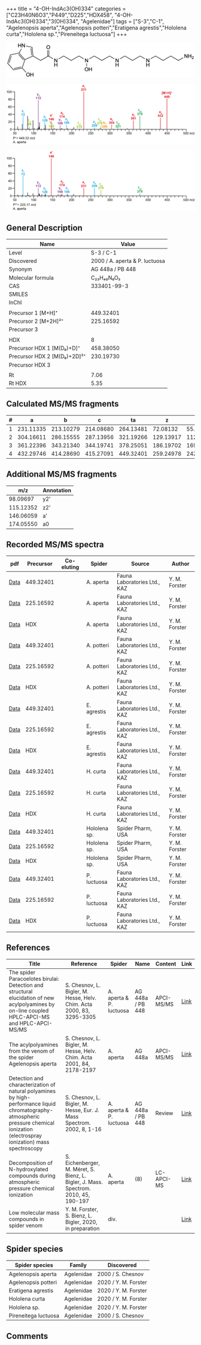+++
title = "4-OH-IndAc3(OH)334"
categories = ["C23H40N6O3","P449","D225","HDX458",
"4-OH-IndAc3(OH)334","3(OH)334",
"Agelenidae"]
tags = ["S-3","C-1",
"Agelenopsis aperta","Agelenopsis potteri","Eratigena agrestis","Hololena curta","Hololena sp.","Pireneitega luctuosa"]
+++

![](/img/4-OH-IndAc3(OH)334.png)

![](/img_MSMS/449_4-OH-IndAc3(OH)334_Aa.png?classes=border)

![](/img_MSMS/449_4-OH-IndAc3(OH)334_Aa_2.png?classes=border)

## General Description

| Name                        | Value                          |
|-----------------------------|--------------------------------|
| Level                       | S-3 / C-1                             |
| Discovered                  | 2000 / A. aperta & P. luctuosa |
| Synonym                     | AG 448a / PB 448               |
| Molecular formula           | C₂₃H₄₀N₆O₃                     |
| CAS                         | 333401-99-3                    |
| SMILES |   |
| InChI  |   |
|                             |                                |
| Precursor 1 [M+H]⁺          | 449.32401                      |
| Precursor 2 [M+2H]²⁺        | 225.16592                      |
| Precursor 3                 |                                |
|                             |                                |
| HDX                         | 8                              |
| Precursor HDX 1 [M(D₈)+D]⁺   | 458.38050                      |
| Precursor HDX 2 [M(D₈)+2D]²⁺ | 230.19730                      |
| Precursor HDX 3             |                                |
|                             |                                |
| Rt                          | 7.06                           |
| Rt HDX                      | 5.35                           |

## Calculated MS/MS fragments

| # | a         | b         | c         | ta        | z         | y         | tz        |
|---|-----------|-----------|-----------|-----------|-----------|-----------|-----------|
| 1 | 231.11335 | 213.10279 | 214.08680 | 264.13481 | 72.08132  | 55.05477  | 89.10787  |
| 2 | 304.16611 | 286.15555 | 287.13956 | 321.19266 | 129.13917 | 112.11262 | 146.16572 |
| 3 | 361.22396 | 343.21340 | 344.19741 | 378.25051 | 186.19702 | 169.17047 | 219.21848 |
| 4 | 432.29746 | 414.28690 | 415.27091 | 449.32401 | 259.24978 | 242.22323 | 276.27633 |

## Additional MS/MS fragments

| m/z       | Annotation |
|-----------|------------|
| 98.09697  | y2'        |
| 115.12352 | z2'        |
| 146.06059 | a'         |
| 174.05550 | a0         |

## Recorded MS/MS spectra

| pdf                                                     | Precursor | Co-eluting | Spider    | Source                       | Author        |
|---------------------------------------------------------|-----------|------------|-----------|------------------------------|---------------|
| [Data](/pdf/A-aperta/449_4-OH-IndAc3(OH)334_Aa.pdf)     | 449.32401 |            | A. aperta | Fauna Laboratories Ltd., KAZ | Y. M. Forster |
| [Data](/pdf/A-aperta/449_4-OH-IndAc3(OH)334_Aa_2.pdf)   | 225.16592 |            | A. aperta | Fauna Laboratories Ltd., KAZ | Y. M. Forster |
| [Data](/pdf/A-aperta/449_4-OH-IndAc3(OH)334_Aa_HDX.pdf) | HDX       |            | A. aperta | Fauna Laboratories Ltd., KAZ | Y. M. Forster |
| [Data](/pdf/A-potteri/449_4-OH-IndAc3(OH)334_Ap.pdf) | 449.32401 |           | A. potteri | Fauna Laboratories Ltd., KAZ | Y. M. Forster |
| [Data](/pdf/A-potteri/449_4-OH-IndAc3(OH)334_Ap_2.pdf) | 225.16592 |           | A. potteri | Fauna Laboratories Ltd., KAZ | Y. M. Forster |
| [Data](/pdf/A-potteri/449_4-OH-IndAc3(OH)334_Ap_HDX.pdf) | HDX |           | A. potteri | Fauna Laboratories Ltd., KAZ | Y. M. Forster |
| [Data](/pdf/E-agrestis/449_4-OH-IndAc3(OH)334_Ea.pdf) | 449.32401 |            | E. agrestis | Fauna Laboratories Ltd., KAZ | Y. M. Forster |
| [Data](/pdf/E-agrestis/449_4-OH-IndAc3(OH)334_Ea_2.pdf) | 225.16592 |            | E. agrestis | Fauna Laboratories Ltd., KAZ | Y. M. Forster |
| [Data](/pdf/E-agrestis/449_4-OH-IndAc3(OH)334_Ea_HDX.pdf) | HDX |            | E. agrestis | Fauna Laboratories Ltd., KAZ | Y. M. Forster |
| [Data](/pdf/H-curta/449_4-OH-IndAc3(OH)334_Hc.pdf) | 449.32401 |           | H. curta | Fauna Laboratories Ltd., KAZ | Y. M. Forster |
| [Data](/pdf/H-curta/449_4-OH-IndAc3(OH)334_Hc_2.pdf) | 225.16592 |           | H. curta | Fauna Laboratories Ltd., KAZ | Y. M. Forster |
| [Data](/pdf/H-curta/449_4-OH-IndAc3(OH)334_Hc_HDX.pdf) | HDX |           | H. curta | Fauna Laboratories Ltd., KAZ | Y. M. Forster |
| [Data](/pdf/Hololena-sp/449_4-OH-IndAc3(OH)334_Ho-sp.pdf) | 449.32401  |           | Hololena sp. | Spider Pharm, USA | Y. M. Forster |
| [Data](/pdf/Hololena-sp/449_4-OH-IndAc3(OH)334_Ho-sp_2.pdf) | 225.16592  |           | Hololena sp. | Spider Pharm, USA | Y. M. Forster |
| [Data](/pdf/Hololena-sp/449_4-OH-IndAc3(OH)334_Ho-sp_HDX.pdf) | HDX |           | Hololena sp. | Spider Pharm, USA | Y. M. Forster |
| [Data](/pdf/P-luctuosa/449_4-OH-IndAc3(OH)334_Pl.pdf) | 449.32401  |           | P. luctuosa | Fauna Laboratories Ltd., KAZ | Y. M. Forster |
| [Data](/pdf/P-luctuosa/449_4-OH-IndAc3(OH)334_Pl_2.pdf) | 225.16592  |           | P. luctuosa | Fauna Laboratories Ltd., KAZ | Y. M. Forster |
| [Data](/pdf/P-luctuosa/449_4-OH-IndAc3(OH)334_Pl_HDX.pdf) | HDX  |           | P. luctuosa | Fauna Laboratories Ltd., KAZ | Y. M. Forster |


## References

| Title                                                                                                                                                                               | Reference                                                                            | Spider                  | Name             | Content    | Link                                                                                                                           |
|-------------------------------------------------------------------------------------------------------------------------------------------------------------------------------------|--------------------------------------------------------------------------------------|-------------------------|------------------|------------|--------------------------------------------------------------------------------------------------------------------------------|
| The spider Paracoelotes birulai: Detection and structural elucidation of new acylpolyamines by on-line coupled HPLC-APCI-MS and HPLC-APCI-MS/MS                                     | S. Chesnov, L. Bigler, M. Hesse, Helv. Chim. Acta 2000, 83, 3295-3305                | A. aperta & P. luctuosa | AG 448a / PB 448 | APCI-MS/MS | [Link](https://onlinelibrary.wiley.com/doi/abs/10.1002/1522-2675%2820001220%2983%3A12%3C3295%3A%3AAID-HLCA3295%3E3.0.CO%3B2-1) |
| The acylpolyamines from the venom of the spider Agelenopsis aperta                                                                                                                  | S. Chesnov, L. Bigler, M. Hesse, Helv. Chim. Acta 2001, 84, 2178-2197                | A. aperta               | AG 448a          | APCI-MS/MS | [Link](https://onlinelibrary.wiley.com/doi/abs/10.1002/1522-2675%2820010815%2984%3A8%3C2178%3A%3AAID-HLCA2178%3E3.0.CO%3B2-N)  |
| Detection and characterization of natural polyamines by high-performance liquid chromatography-atmospheric pressure chemical ionization (electrospray ionization) mass spectroscopy | S. Chesnov, L. Bigler, M. Hesse, Eur. J. Mass Spectrom. 2002, 8, 1-16                | A. aperta & P. luctuosa | AG 448a / PB 448 | Review     | [Link](https://journals.sagepub.com/doi/abs/10.1255/ejms.467)                                                                  |
| Decomposition of N-hydroxylated compounds during atmospheric pressure chemical ionization                                                                                           | S. Eichenberger, M. Méret, S. Bienz, L. Bigler, J. Mass. Spectrom. 2010, 45, 190-197 | A. aperta               | (8)              | LC-APCI-MS | [Link](https://onlinelibrary.wiley.com/doi/full/10.1002/jms.1703)                                                              |
| Low molecular mass compounds in spider venom      | Y. M. Forster, S. Bienz, L. Bigler, 2020, in preparation          | div.       |   |   | [Link](unknown) |

## Spider species

| Spider species       | Family     | Discovered        |
|----------------------|------------|-------------------|
| Agelenopsis aperta   | Agelenidae | 2000 / S. Chesnov |
| Agelenopsis potteri | Agelenidae | 2020 / Y. M. Forster |
| Eratigena agrestis | Agelenidae | 2020 / Y. M. Forster |
| Hololena curta | Agelenidae | 2020 / Y. M. Forster |
| Hololena sp. | Agelenidae | 2020 / Y. M. Forster |
| Pireneitega luctuosa | Agelenidae | 2000 / S. Chesnov |

## Comments